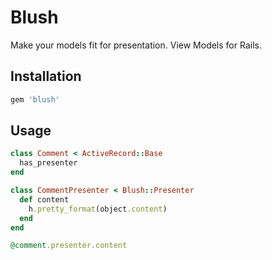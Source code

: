 # Blush

Make your models fit for presentation. View Models for Rails.

## Installation

```ruby
gem 'blush'
```

## Usage

```ruby
class Comment < ActiveRecord::Base
  has_presenter
end

class CommentPresenter < Blush::Presenter
  def content
    h.pretty_format(object.content)
  end
end

@comment.presenter.content
```
